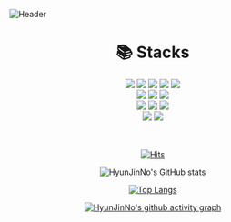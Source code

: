 ![Header](https://capsule-render.vercel.app/api?type=waving&color=0:feac5e,50:c779d0,100:4bc0c8&height=220&text=HyunJinNo's%20GitHub&fontSize=50&fontColor=FFFFFF)

<div align=center><h1>📚 Stacks </h1></div>
<div align=center>
  <img src="https://img.shields.io/badge/Android-3DDC84?style=for-the-badge&logo=Android&logoColor=FFFFFF"/>
  <img src="https://img.shields.io/badge/Kotlin-7F52FF?style=for-the-badge&logo=Kotlin&logoColor=FFFFFF"/>
  <img src="https://img.shields.io/badge/java-007396?style=for-the-badge&logo=java&logoColor=white"> 
  <img src="https://img.shields.io/badge/Flutter-02569B?style=for-the-badge&logo=Flutter&logoColor=FFFFFF"/>
  <img src="https://img.shields.io/badge/Dart-0175C2?style=for-the-badge&logo=Dart&logoColor=FFFFFF"/>
  <br>
  
  <img src="https://img.shields.io/badge/Python-3776AB?style=for-the-badge&logo=Python&logoColor=FFFFFF"/>
  <img src="https://img.shields.io/badge/Flask-000000?style=for-the-badge&logo=Flask&logoColor=FFFFFF"/>
  <img src="https://img.shields.io/badge/Raspberry Pi-A22846?style=for-the-badge&logo=Raspberry Pi&logoColor=FFFFFF"/>
  <br>
  
  <img src="https://img.shields.io/badge/MySQL-4479A1?style=for-the-badge&logo=MySQL&logoColor=FFFFFF"/>
  <img src="https://img.shields.io/badge/MariaDB-003545?style=for-the-badge&logo=MariaDB&logoColor=FFFFFF"/>
  <img src="https://img.shields.io/badge/Firebase-FFCA28?style=for-the-badge&logo=Firebase&logoColor=FFFFFF"/>
  <br>

  <img src="https://img.shields.io/badge/C-A8B9CC?style=for-the-badge&logo=C&logoColor=FFFFFF"/>
  <img src="https://img.shields.io/badge/C++-512BD4?style=for-the-badge&logo=C++&logoColor=FFFFFF"/>

  <br>
  <br>
  <br>

  [![Hits](https://hits.seeyoufarm.com/api/count/incr/badge.svg?url=https%3A%2F%2Fgithub.com%2FHyunJinNo&count_bg=%2379C83D&title_bg=%23555555&icon=&icon_color=%23E7E7E7&title=hits&edge_flat=false)](https://hits.seeyoufarm.com)

  ![HyunJinNo's GitHub stats](https://github-readme-stats.vercel.app/api?username=HyunJinNo&show_icons=true&bg_color=90,38C3E2,DFE9C7,ffffff&text_color=ffffff&title_color=ffffff&icon_color=ffffff)

  [![Top Langs](https://github-readme-stats.vercel.app/api/top-langs/?username=HyunJinNo&langs_count=8&theme=shadow_blue)](https://github.com/HyunJinNo/github-readme-stats)

  [![HyunJinNo's github activity graph](https://github-readme-activity-graph.vercel.app/graph?username=HyunJinNo&theme=minimal&bg_color=f0fffd)](https://github.com/HyunJinNo/github-readme-activity-graph)

</div>
<!---
HyunJinNo/HyunJinNo is a ✨ special ✨ repository because its `README.md` (this file) appears on your GitHub profile.
You can click the Preview link to take a look at your changes.
--->
